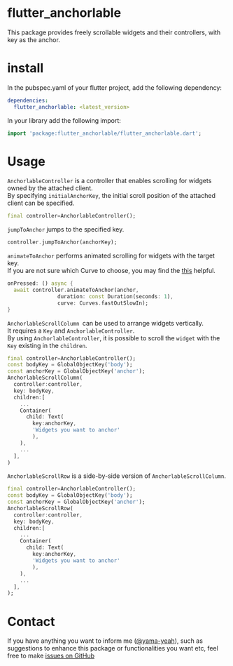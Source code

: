 # flutter_anchorlable
This package provides freely scrollable widgets and their controllers, with key as the anchor.
# install
In the pubspec.yaml of your flutter project, add the following dependency:
```yaml
dependencies:
  flutter_anchorlable: <latest_version>
```
In your library add the following import:
```dart
import 'package:flutter_anchorlable/flutter_anchorlable.dart';
```
# Usage
`AnchorlableController` is a controller that enables scrolling for widgets owned by the attached client.  
By specifying `initialAnchorKey`, the initial scroll position of the attached client can be specified.

```dart
final controller=AnchorlableController();
```

`jumpToAnchor` jumps to the specified key.

```dart
controller.jumpToAnchor(anchorKey);
```

`animateToAnchor` performs animated scrolling for widgets with the target key.  
If you are not sure which Curve to choose, you may find the [this](https://api.flutter.dev/flutter/animation/Curves-class.html) helpful.

```dart
onPressed: () async {
  await controller.animateToAnchor(anchor,
                duration: const Duration(seconds: 1),
                curve: Curves.fastOutSlowIn);
}
```

`AnchorlableScrollColumn `can be used to arrange widgets vertically.  
It requires a `Key` and `AnchorlableController`.  
By using `AnchorlableController`, it is possible to scroll the `widget` with the `Key` existing in the `children`.
```dart
final controller=AnchorlableController();
const bodyKey = GlobalObjectKey('body');
const anchorKey = GlobalObjectKey('anchor');
AnchorlableScrollColumn(
  controller:controller,
  key: bodyKey,
  children:[
    ...
    Container(
      child: Text(
        key:anchorKey,
        'Widgets you want to anchor'
        ),
    ),
    ...
  ],
)
```

`AnchorlableScrollRow` is a side-by-side version of `AnchorlableScrollColumn`.

```dart
final controller=AnchorlableController();
const bodyKey = GlobalObjectKey('body');
const anchorKey = GlobalObjectKey('anchor');
AnchorlableScrollRow(
  controller:controller,
  key: bodyKey,
  children:[
    ...
    Container(
      child: Text(
        key:anchorKey,
        'Widgets you want to anchor'
        ),
    ),
    ...
  ],
);
```

# Contact
If you have anything you want to inform me ([@yama-yeah](https://github.com/yama-yeah)), such as suggestions to enhance this package or functionalities you want etc, feel free to make [issues on GitHub](https://github.com/yama-yeah/flutter_anchorlable/issues)